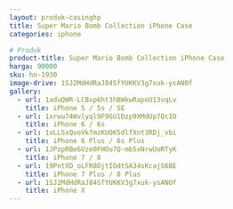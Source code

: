 ```yaml
---
layout: produk-casinghp
title: Super Mario Bomb Collection iPhone Case
categories: iphone

# Produk
product-title: Super Mario Bomb Collection iPhone Case
harga: 90000
sku: hn-1930
image-drive: 1SJ2MdHdRaJ84SfYUKKV3g7xuk-ysANOf
gallery:
  - url: 1aduQWR-LCBxp6ht3hBWkwRapoU13vqLv
    title: iPhone 5 / 5s / SE
  - url: 1xrwu74Wvlyql9F9GU1Dzp9XMdUp7QcIO
    title: iPhone 6 / 6s
  - url: 1xLLSxQvoVkfmzKUOK5dlfXnt3RDj_vbi
    title: iPhone 6 Plus / 6s Plus
  - url: 1JPzpRBe6Vze0FHOu7Q-mb5xNrwUoRTyK
    title: iPhone 7 / 8
  - url: 19PntXD_oLFR8OjtIOdtSA34sKcajS6BE
    title: iPhone 7 Plus / 8 Plus
  - url: 1SJ2MdHdRaJ84SfYUKKV3g7xuk-ysANOf
    title: iPhone X
---
```

